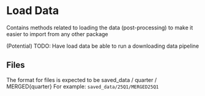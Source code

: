 # Load Data
Contains methods related to loading the data (post-processing) to make it easier to import from any other package

(Potential) TODO: Have load data be able to run a downloading data pipeline


## Files
The format for files is expected to be saved_data / quarter / MERGED{quarter}
For example:
```saved_data/25Q1/MERGED25Q1```
